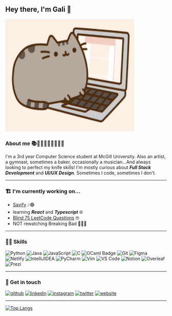 ##  Hey there, I'm Gali 🌸

<img src=https://github.com/galikechichian/galikechichian/blob/main/giphy.gif width=80% height=350>

### About me 📚👩‍🎨🤸‍♀️👩‍🍳🎹🌷
I'm a 3rd year Computer Science student at McGill University. Also an artist, a gymnast, sometimes a baker, occasionally a musician...And always looking to perfect my knife skills! I'm mostly curious about ***Full Stack Development*** and ***UI/UX Design***. 
Sometimes I code, sometimes I don't.

---
### 🏗 I'm currently working on...
- [Savify](https://github.com/galikechichian/savify) 🎶🟢
- learning ***React*** and ***Typescript***  🌐
- [Blind 75 LeetCode Questions](https://leetcode.com/discuss/general-discussion/460599/blind-75-leetcode-questions) 🤓
- NOT rewatching Breaking Bad  👨🏻‍🔬

---
### 🧚‍♀️ Skills
![Python](https://img.shields.io/badge/python-3670A0?style=for-the-badge&logo=python&logoColor=ffdd54)
![Java](https://img.shields.io/badge/Java-ED8B00?style=for-the-badge&logo=openjdk&logoColor=white)
![JavaScript](https://img.shields.io/badge/javascript-%23323330.svg?style=for-the-badge&logo=javascript&logoColor=%23F7DF1E)
![C](https://img.shields.io/badge/C-00599C?style=for-the-badge&logo=c&logoColor=white)
![OCaml Badge](https://img.shields.io/badge/OCaml-EC6813?logo=ocaml&logoColor=fff&style=for-the-badge)
![Git](https://img.shields.io/badge/GIT-E44C30?style=for-the-badge&logo=git&logoColor=white)
![Figma](https://img.shields.io/badge/Figma-F24E1E?style=for-the-badge&logo=figma&logoColor=white)
![Netlify](https://img.shields.io/badge/Netlify-00C7B7?style=for-the-badge&logo=netlify&logoColor=white)
![IntelliJIDEA](https://img.shields.io/badge/IntelliJ_IDEA-000000.svg?style=for-the-badge&logo=intellij-idea&logoColor=white)
![PyCharm](https://img.shields.io/badge/PyCharm-000000.svg?&style=for-the-badge&logo=PyCharm&logoColor=white)
![Vim](https://img.shields.io/badge/VIM-%2311AB00.svg?&style=for-the-badge&logo=vim&logoColor=white)
![VS Code](https://img.shields.io/badge/Visual_Studio_Code-0078D4?style=for-the-badge&logo=visual%20studio%20code&logoColor=white)
![Notion](https://img.shields.io/badge/Notion-000000?style=for-the-badge&logo=notion&logoColor=white)
![Overleaf](https://img.shields.io/badge/Overleaf-47A141?style=for-the-badge&logo=Overleaf&logoColor=white)
![Prezi](https://img.shields.io/badge/Prezi-3181FF?style=for-the-badge&logo=prezi&logoColor=white)


---
### 🔗 Get in touch 

[<img src='https://cdn.jsdelivr.net/npm/simple-icons@3.0.1/icons/github.svg' alt='github' height='35' text-color='pink'>](https://github.com/galikechichian)  [<img src='https://cdn.jsdelivr.net/npm/simple-icons@3.0.1/icons/linkedin.svg' alt='linkedin' height='35'>](https://www.linkedin.com/in/galikechichian/)  [<img src='https://cdn.jsdelivr.net/npm/simple-icons@3.0.1/icons/instagram.svg' alt='instagram' height='35'>](https://www.instagram.com/galikechichian/)  [<img src='https://cdn.jsdelivr.net/npm/simple-icons@3.0.1/icons/twitter.svg' alt='twitter' height='35'>](https://twitter.com/galikechichian)  [<img src='https://cdn.jsdelivr.net/npm/simple-icons@3.0.1/icons/icloud.svg' alt='website' height='35'>](galikechichian.netlify.app)  

---

[![Top Langs](https://github-readme-stats.vercel.app/api/top-langs/?username=galikechichian)](https://github.com/anuraghazra/github-readme-stats)


